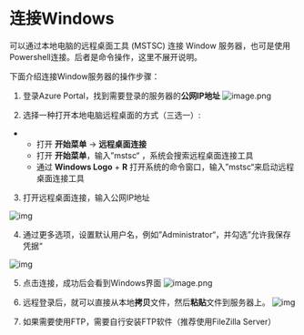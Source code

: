 # 连接Windows

可以通过本地电脑的远程桌面工具 (MSTSC) 连接 Window 服务器，也可是使用Powershell连接。后者是命令操作，这里不展开说明。

下面介绍连接Window服务器的操作步骤：

1. 登录Azure Portal，找到需要登录的服务器的**公网IP地址**
   ![image.png](https://cdn.nlark.com/yuque/0/2019/png/152462/1557627419242-b57de49d-8e87-4c6c-ac60-cf11dd07852f.png)

   

2. 选择一种打开本地电脑远程桌面的方式（三选一）:

- - 打开 **开始菜单** -> **远程桌面连接**
  - 打开 **开始菜单**，输入”mstsc“ ，系统会搜索远程桌面连接工具
  - 通过 **Windows Logo** + **R** 打开系统的命令窗口，输入”mstsc“来启动远程桌面连接工具

3. 打开远程桌面连接，输入公网IP地址

![img](https://cdn.nlark.com/yuque/0/2019/png/152462/1553156688326-e4ccce23-97c5-4c37-861b-864b6b6f3637.png)



4. 通过更多选项，设置默认用户名，例如”Administrator“，并勾选”允许我保存凭据“

![img](https://cdn.nlark.com/yuque/0/2019/png/152462/1553156688333-18a41d09-32d7-4372-9b16-ec3d2fa1f924.png)

5. 点击连接，成功后会看到Windows界面
   ![image.png](https://cdn.nlark.com/yuque/0/2019/png/152462/1556246801720-3aa464d9-b885-4c73-829c-833c818456b6.png)

6. 远程登录后，就可以直接从本地**拷贝**文件，然后**粘贴**文件到服务器上。
   ![img](https://libs.websoft9.com/Websoft9/DocsPicture/en/azure/azure-copyfilewin-websoft9.png)
7. 如果需要使用FTP，需要自行安装FTP软件（推荐使用FileZilla Server）